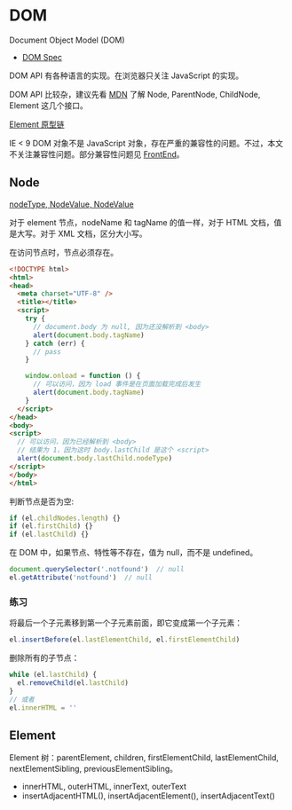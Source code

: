 # DOM

Document Object Model (DOM)

- [DOM Spec](https://dom.spec.whatwg.org/)

DOM API 有各种语言的实现。在浏览器只关注 JavaScript 的实现。

DOM API 比较杂，建议先看 [MDN](https://developer.mozilla.org/en-US/docs/Web/API/Document_Object_Model) 了解 Node, ParentNode, ChildNode, Element 这几个接口。

[Element 原型链](/uploads/javascript/dom/prototypes/)

IE < 9 DOM 对象不是 JavaScript 对象，存在严重的兼容性的问题。不过，本文不关注兼容性问题。部分兼容性问题见 [FrontEnd](https://github.com/yanxyz/frontEnd/)。

## Node

[nodeType, NodeValue, NodeValue](/uploads/javascript/dom/node/)

对于 element 节点，nodeName 和 tagName 的值一样，对于 HTML 文档，值是大写。对于 XML 文档，区分大小写。


在访问节点时，节点必须存在。

```html
<!DOCTYPE html>
<html>
<head>
  <meta charset="UTF-8" />
  <title></title>
  <script>
    try {
      // document.body 为 null, 因为还没解析到 <body>
      alert(document.body.tagName)
    } catch (err) {
      // pass
    }

    window.onload = function () {
      // 可以访问，因为 load 事件是在页面加载完成后发生
      alert(document.body.tagName)
    }
  </script>
</head>
<body>
<script>
  // 可以访问，因为已经解析到 <body>
  // 结果为 1，因为这时 body.lastChild 是这个 <script>
  alert(document.body.lastChild.nodeType)
</script>
</body>
</html>
```

判断节点是否为空:

```js
if (el.childNodes.length) {}
if (el.firstChild) {}
if (el.lastChild) {}
```

在 DOM 中，如果节点、特性等不存在，值为 null，而不是 undefined。

```js
document.querySelector('.notfound')  // null
el.getAttribute('notfound')  // null
```



### 练习

将最后一个子元素移到第一个子元素前面，即它变成第一个子元素：

```js
el.insertBefore(el.lastElementChild, el.firstElementChild)
```

删除所有的子节点：

```js
while (el.lastChild) {
  el.removeChild(el.lastChild)
}
// 或者
el.innerHTML = ''
```

## Element

Element 树：parentElement, children, firstElementChild, lastElementChild, nextElementSibling, previousElementSibling。

- innerHTML, outerHTML, innerText, outerText
- insertAdjacentHTML(), insertAdjacentElement(), insertAdjacentText()




